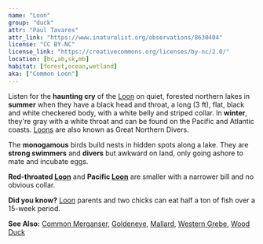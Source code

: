 ```yaml
---
name: "Loon"
group: "duck"
attr: "Paul Tavares"
attr_link: "https://www.inaturalist.org/observations/8630404"
license: "CC BY-NC"
license_link: "https://creativecommons.org/licenses/by-nc/2.0/"
location: [bc,ab,sk,mb]
habitat: [forest,ocean,wetland]
aka: ["Common Loon"]
---
```

Listen for the **haunting cry** of the [Loon](/birds/loon/) on quiet, forested northern lakes in **summer**  when they have a black head and throat, a long (3 ft), flat, black and white checkered body, with a white belly and striped collar. In **winter**, they're gray with a white throat and can be found on the Pacific and Atlantic coasts. [Loons](/birds/loon/) are also known as Great Northern Divers.

The **monogamous** birds build nests in hidden spots along a lake. They are **strong swimmers** and **divers** but awkward on land, only going ashore to mate and incubate eggs.

**Red-throated [Loon](/birds/loon/)** and **Pacific [Loon](/birds/loon/)** are smaller with a narrower bill and no obvious collar.

**Did you know?** [Loon](/birds/loon/) parents and two chicks can eat half a ton of fish over a 15-week period.

<!-- generated, do not edit -->
**See Also:**
[Common Merganser](/birds/commmerg/),
[Goldeneye](/birds/goldeye/),
[Mallard](/birds/mallard/),
[Western Grebe](/birds/westgrebe/),
[Wood Duck](/birds/woodduck/)
